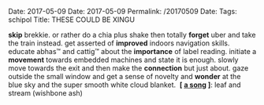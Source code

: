 Date: 2017-05-09
Date: 2017-05-09
Permalink: /20170509
Date: 
Tags: schipol
Title: THESE COULD BE XINGU
  
**skip** brekkie. or rather do a chia plus shake then totally **forget** uber and take the train instead. get asserted of **improved** indoors navigation skills. educate abhas™ and cattig™ about the **importance** of label reading. initiate a **movement** towards embedded machines and state it is enough. slowly move towards the exit and then make the **connection** but just about. gaze outside the small window and get a sense of novelty and **wonder** at the blue sky and the super smooth white cloud blanket. 
**[ [a song](https://www.youtube.com/watch?v=ZB6fCuxGvAw) ]**: leaf and stream (wishbone ash)